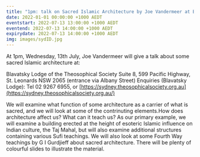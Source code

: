 ```yaml
---
title: "1pm: talk on Sacred Islamic Architecture by Joe Vandermeer at Blavatsky Lodge, St Leonards"
date: 2022-01-01 00:00:00 +1000 AEDT
eventstart: 2022-07-13 13:00:00 +1000 AEDT
eventend: 2022-07-13 14:00:00 +1000 AEDT
expirydate: 2022-07-13 14:00:00 +1000 AEDT
img: images/sydID.jpg
---
```


At 1pm, Wednesday, 13th July, Joe Vandermeer will give a talk about some sacred Islamic architecture at:

Blavatsky Lodge of the Theosophical Society
Suite 8, 599 Pacific Highway, St. Leonards NSW 2065 (entrance via Albany Street)
Enquiries (Blavatsky Lodge): Tel 02 9267 6955, or [https://sydney.theosophicalsociety.org.au](https://sydney.theosophicalsociety.org.au/)

We will examine what function of some architecture as a carrier of what is sacred, and we will look at some of the contrinuting elements.How does architecture affect us? What can it teach us? As our primary example, we will examine a building erected at the height of esoteric Islamic influence on Indian culture, the Taj Mahal, but will also examine additional structures containing various Sufi teachings. We will also look at some Fourth Way teachings by G I Gurdjieff about sacred architecture. There will be plenty of colourful slides to illustrate the material.